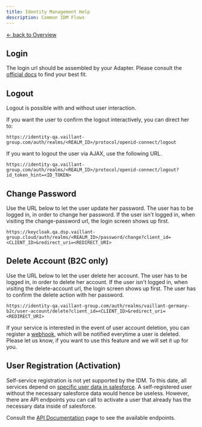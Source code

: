```yaml
---
title: Identity Management Help
description: Common IDM Flows
---
```


[&larr; back to Overview](/)

## Login

The login url should be assembled by your Adapter. Please consult
the [official docs](https://www.keycloak.org/docs/latest/securing_apps/#_oidc) to find your best fit.

## Logout

Logout is possible with and without user interaction.

If you want the user to confirm the logout interactively, you can direct her to:

```
https://identity-qa.vaillant-group.com/auth/realms/<REALM_ID>/protocol/openid-connect/logout
```

If you want to logout the user via AJAX, use the following URL.

```
https://identity-qa.vaillant-group.com/auth/realms/<REALM_ID>/protocol/openid-connect/logout?id_token_hint=<ID_TOKEN>
```

## Change Password

Use the URL below to let the user update her password. The user has to be logged in, in order to change her password. If
the user isn't logged in, when visiting the change-password url, the login screen shows up first.

```
https://keycloak.qa.dsp.vaillant-group.cloud/auth/realms/<REALM_ID>/password/change?client_id=<CLIENT_ID>&redirect_uri=<REDIRECT_URI>
```

## Delete Account (B2C only)

Use the URL below to let the user delete her account. The user has to be logged in, in order to delete her account. If
the user isn't logged in, when visiting the delete-account url, the login screen shows up first. The user has to confirm
the delete action with her password.

```
https://identity-qa.vaillant-group.com/auth/realms/vaillant-germany-b2c/user-account/delete?client_id=<CLIENT_ID>&redirect_uri=<REDIRECT_URI>
```

If your service is interested in the event of user account deletion, you can register
a [webhook](developer-documentation.md#webhooks), which will be notified everytime a user is deleted.
Please let us know, if you want to use this feature and we will set it up for you.

## User Registration (Activation)
Self-service registration is not yet supported by the IDM. To this date, all services depend
on [specific user data in salesforce](nsc-documentation.md#user-activation). A self-registered user without the
necessary salesforce data would hence be useless.
However, there are API endpoints you can call to activate a user that already has the necessary data inside of
salesforce.

Consult the [API Documentation](api-documentation.html) page to see the available endpoints.
